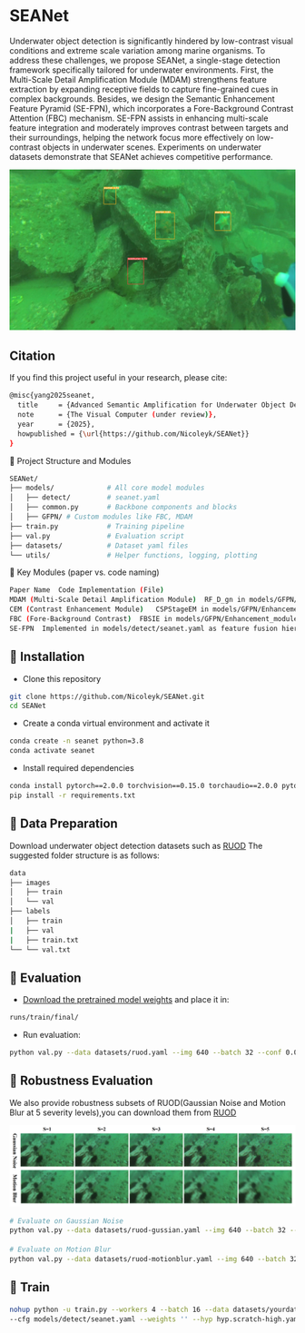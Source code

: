 # SEANet
Underwater object detection is significantly hindered by low-contrast visual conditions and extreme scale variation among marine organisms. To address these challenges, we propose SEANet, a single-stage detection framework specifically tailored for underwater environments. First, the Multi-Scale Detail Amplification Module (MDAM) strengthens feature extraction by expanding receptive fields to capture fine-grained cues in complex backgrounds. Besides, we design the Semantic Enhancement Feature Pyramid (SE-FPN), which incorporates a Fore-Background Contrast Attention (FBC) mechanism. SE-FPN assists in enhancing multi-scale feature integration and moderately improves contrast between targets and their surroundings, helping the network focus more effectively on low-contrast objects in underwater scenes. Experiments on underwater datasets demonstrate that SEANet achieves competitive performance.
<p align="center">
  <img src="datasets/show.jpg" width="600"/>
</p>

## Citation
If you find this project useful in your research, please cite:
```bash
@misc{yang2025seanet,
  title     = {Advanced Semantic Amplification for Underwater Object Detection in Low-Contrast and Multi-Scale},
  note      = {The Visual Computer (under review)},
  year      = {2025},
  howpublished = {\url{https://github.com/Nicoleyk/SEANet}}
}
```
🧱 Project Structure and Modules

```bash
SEANet/
├── models/             # All core model modules
│   ├── detect/         # seanet.yaml
│   ├── common.py       # Backbone components and blocks
│   ├── GFPN/ # Custom modules like FBC, MDAM
├── train.py            # Training pipeline
├── val.py              # Evaluation script
├── datasets/           # Dataset yaml files
└── utils/              # Helper functions, logging, plotting
```

📌 Key Modules (paper vs. code naming)
```bash
Paper Name	Code Implementation (File)
MDAM (Multi-Scale Detail Amplification Module)	RF_D_gn in models/GFPN/RF_gn.py
CEM (Contrast Enhancement Module)	CSPStageEM in models/GFPN/Enhancement_module.py
FBC (Fore-Background Contrast)	FBSIE in models/GFPN/Enhancement_module.py
SE-FPN	Implemented in models/detect/seanet.yaml as feature fusion hierarchy
```

## 🚀 Installation

- Clone this repository
```bash
git clone https://github.com/Nicoleyk/SEANet.git
cd SEANet
```
- Create a conda virtual environment and activate it
```bash
conda create -n seanet python=3.8
conda activate seanet
```
- Install required dependencies
```bash
conda install pytorch==2.0.0 torchvision==0.15.0 torchaudio==2.0.0 pytorch-cuda=11.8 -c pytorch -c nvidia
pip install -r requirements.txt
```
## 📂 Data Preparation
Download underwater object detection datasets such as [RUOD](https://pan.baidu.com/s/165NIEGmyHIVeCy47WIF8LA?pwd=w35g)
The suggested folder structure is as follows:
```bash
data 
├── images 
│   ├── train 
│   └── val 
├── labels 
│   ├── train 
|   ├── val 
|   ├── train.txt 
└── └── val.txt
```
## 🧪 Evaluation
- [Download the pretrained model weights](https://pan.baidu.com/s/1pDGsseIr2M4b0sYFWN8ALg?pwd=9abj) and place it in:
```bash
runs/train/final/
```
- Run evaluation:
```bash
python val.py --data datasets/ruod.yaml --img 640 --batch 32 --conf 0.001 --iou 0.7 --device 0 --weights runs/train/final/weights_ruod/best.pt
```
## 🔧 Robustness Evaluation
We also provide robustness subsets of RUOD(Gaussian Noise and Motion Blur at 5 severity levels),you can download them from [RUOD]( https://pan.baidu.com/s/165NIEGmyHIVeCy47WIF8LA?pwd=w35g )

![Detection Results](datasets/robustness_show_00.png)

```bash
# Evaluate on Gaussian Noise
python val.py --data datasets/ruod-gussian.yaml --img 640 --batch 32 --conf 0.001 --iou 0.7 --device 0 --weights runs/train/final/weights_ruod/best.pt

# Evaluate on Motion Blur
python val.py --data datasets/ruod-motionblur.yaml --img 640 --batch 32 --conf 0.001 --iou 0.7 --device 0 --weights runs/train/final/weights_ruod/best.pt

```

## 🧪 Train
```bash
nohup python -u train.py --workers 4 --batch 16 --data datasets/yourdataset.yaml --img 640 \
--cfg models/detect/seanet.yaml --weights '' --hyp hyp.scratch-high.yaml --epochs 300 --close-mosaic 10 &

```
